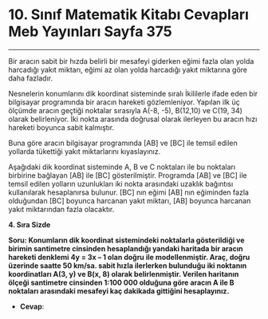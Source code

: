 # 10. Sınıf Matematik Kitabı Cevapları Meb Yayınları Sayfa 375

---

Bir aracın sabit bir hızda belirli bir mesafeyi giderken eğimi fazla olan yolda harcadığı yakıt miktarı, eğimi az olan yolda harcadığı yakıt miktarına göre daha fazladır.

 Nesnelerin konumlarını dik koordinat sisteminde sıralı İkililerle ifade eden bir bilgisayar programında bir aracın hareketi gözlemleniyor. Yapılan ilk üç ölçümde aracın geçtiği noktalar sırasıyla A(-8, -5), B(12,10) ve C(19, 34) olarak belirleniyor. İki nokta arasında doğrusal olarak ilerleyen bu aracın hızı hareketi boyunca sabit kalmıştır.

 Buna göre aracın bilgisayar programında [AB] ve [BC] ile temsil edilen yollarda tükettiği yakıt miktarlarını kıyaslayınız.

Aşağıdaki dik koordinat sisteminde A, B ve C noktaları ile bu noktaları birbirine bağlayan [AB] ile [BC] gösterilmiştir. Programda [AB] ve [BC] ile temsil edilen yolların uzunlukları iki nokta arasındaki uzaklık bağıntısı kullanılarak hesaplanırsa bulunur. [BC] nın eğimi [AB] nın eğiminden fazla olduğundan [BC] boyunca harcanan yakıt miktarı, [AB] boyunca harcanan yakıt miktarından fazla olacaktır.

**4. Sıra Sizde**

**Soru: Konumların dik koordinat sistemindeki noktalarla gösterildiği ve birimin santimetre cinsinden hesaplandığı yandaki haritada bir aracın hareketi denklemi 4y = 3x – 1 olan doğru ile modellenmiştir. Araç, doğru üzerinde saatte 50 km/sa. sabit hızla ilerlerken bulunduğu iki noktanın koordinatları A(3, y) ve B(x, 8) olarak belirlenmiştir. Verilen haritanın ölçeği santimetre cinsinden 1:100 000 olduğuna göre aracın A ile B noktaları arasındaki mesafeyi kaç dakikada gittiğini hesaplayınız.**

-   **Cevap**: